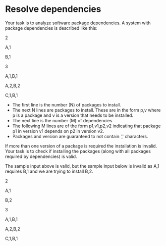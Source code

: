 # Resolve dependencies

Your task is to analyze software package dependencies. A system with package
dependencies is described like this:

2

A,1

B,1

3

A,1,B,1

A,2,B,2

C,1,B,1


- The first line is the number (N) of packages to install.
- The next N lines are packages to install. These are in the form p,v where p is a
package and v is a version that needs to be installed.
- The next line is the number (M) of dependencies
- The following M lines are of the form p1,v1,p2,v2 indicating that package p1 in
version v1 depends on p2 in version v2.
- Packages and version are guaranteed to not contain ',' characters.


If more than one version of a package is required the installation is invalid. Your task is
to check if installing the packages (along with all packages required by
dependencies) is valid.


The sample input above is valid, but the sample input below is invalid as A,1 requires
B,1 and we are trying to install B,2.

2

A,1

B,2

3

A,1,B,1

A,2,B,2

C,1,B,1
